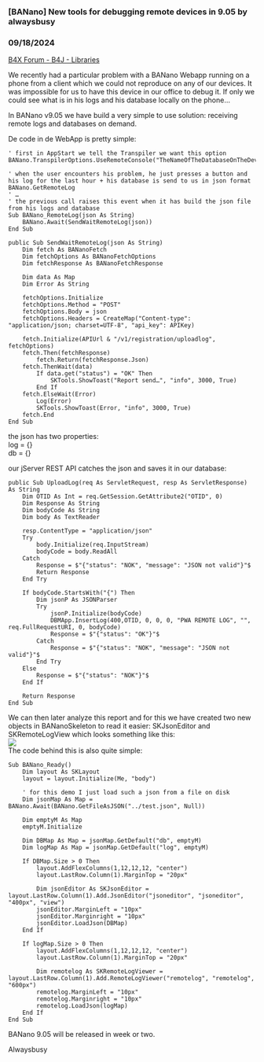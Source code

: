 ### [BANano] New tools for debugging remote devices in 9.05 by alwaysbusy
### 09/18/2024
[B4X Forum - B4J - Libraries](https://www.b4x.com/android/forum/threads/163153/)

We recently had a particular problem with a BANano Webapp running on a phone from a client which we could not reproduce on any of our devices. It was impossible for us to have this device in our office to debug it. If only we could see what is in his logs and his database locally on the phone…  
  
In BANano v9.05 we have build a very simple to use solution: receiving remote logs and databases on demand.  
  
De code in de WebApp is pretty simple:  

```B4X
' first in AppStart we tell the Transpiler we want this option  
BANano.TranspilerOptions.UseRemoteConsole("TheNameOfTheDatabaseOnTheDevice")  
  
' when the user encounters his problem, he just presses a button and his log for the last hour + his database is send to us in json format  
BANano.GetRemoteLog              
' …  
' the previous call raises this event when it has build the json file from his logs and database  
Sub BANano_RemoteLog(json As String)  
    BANano.Await(SendWaitRemoteLog(json))  
End Sub  
  
public Sub SendWaitRemoteLog(json As String)  
    Dim fetch As BANanoFetch  
    Dim fetchOptions As BANanoFetchOptions  
    Dim fetchResponse As BANanoFetchResponse  
      
    Dim data As Map  
    Dim Error As String  
      
    fetchOptions.Initialize  
    fetchOptions.Method = "POST"  
    fetchOptions.Body = json  
    fetchOptions.Headers = CreateMap("Content-type": "application/json; charset=UTF-8", "api_key": APIKey)  
      
    fetch.Initialize(APIUrl & "/v1/registration/uploadlog", fetchOptions)  
    fetch.Then(fetchResponse)  
        fetch.Return(fetchResponse.Json)  
    fetch.ThenWait(data)  
        If data.get("status") = "OK" Then  
            SKTools.ShowToast("Report send…", "info", 3000, True)  
        End If  
    fetch.ElseWait(Error)  
        Log(Error)  
        SKTools.ShowToast(Error, "info", 3000, True)          
    fetch.End  
End Sub
```

  
  
the json has two properties:  
log = {}  
db = {}  
  
our jServer REST API catches the json and saves it in our database:  

```B4X
public Sub UploadLog(req As ServletRequest, resp As ServletResponse) As String  
    Dim OTID As Int = req.GetSession.GetAttribute2("OTID", 0)  
    Dim Response As String  
    Dim bodyCode As String  
    Dim body As TextReader  
      
    resp.ContentType = "application/json"  
    Try  
        body.Initialize(req.InputStream)  
        bodyCode = body.ReadAll  
    Catch  
        Response = $"{"status": "NOK", "message": "JSON not valid"}"$          
        Return Response  
    End Try  
      
    If bodyCode.StartsWith("{") Then  
        Dim jsonP As JSONParser  
        Try  
            jsonP.Initialize(bodyCode)  
            DBMApp.InsertLog(400,OTID, 0, 0, 0, "PWA REMOTE LOG", "", req.FullRequestURI, 0, bodyCode)                          
            Response = $"{"status": "OK"}"$  
        Catch  
            Response = $"{"status": "NOK", "message": "JSON not valid"}"$          
        End Try  
    Else  
        Response = $"{"status": "NOK"}"$  
    End If  
      
    Return Response  
End Sub
```

  
  
We can then later analyze this report and for this we have created two new objects in BANanoSkeleton to read it easier: SKJsonEditor and SKRemoteLogView which looks something like this:  
![](https://www.b4x.com/android/forum/attachments/157063)  
The code behind this is also quite simple:  
  

```B4X
Sub BANano_Ready()  
    Dim layout As SKLayout  
    layout = layout.Initialize(Me, "body")  
      
    ' for this demo I just load such a json from a file on disk  
    Dim jsonMap As Map = BANano.Await(BANano.GetFileAsJSON("../test.json", Null))  
          
    Dim emptyM As Map  
    emptyM.Initialize  
          
    Dim DBMap As Map = jsonMap.GetDefault("db", emptyM)  
    Dim logMap As Map = jsonMap.GetDefault("log", emptyM)  
      
    If DBMap.Size > 0 Then         
        layout.AddFlexColumns(1,12,12,12, "center")  
        layout.LastRow.Column(1).MarginTop = "20px"  
  
        Dim jsonEditor As SKJsonEditor = layout.LastRow.Column(1).Add.JsonEditor("jsoneditor", "jsoneditor", "400px", "view")  
        jsonEditor.MarginLeft = "10px"  
        jsonEditor.Marginright = "10px"  
        jsonEditor.LoadJson(DBMap)  
    End If      
      
    If logMap.Size > 0 Then         
        layout.AddFlexColumns(1,12,12,12, "center")  
        layout.LastRow.Column(1).MarginTop = "20px"  
  
        Dim remotelog As SKRemoteLogViewer = layout.LastRow.Column(1).Add.RemoteLogViewer("remotelog", "remotelog", "600px")  
        remotelog.MarginLeft = "10px"  
        remotelog.Marginright = "10px"  
        remotelog.LoadJson(logMap)  
    End If      
End Sub
```

  
  
BANano 9.05 will be released in week or two.  
  
Alwaysbusy